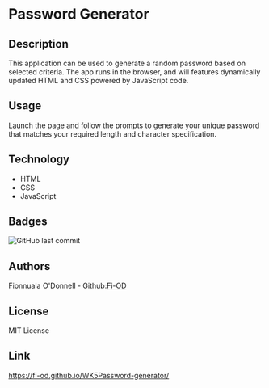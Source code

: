 # Password Generator

## Description
This application can be used to generate a random password based on selected criteria.  The app runs in the browser, and will features dynamically updated HTML and CSS powered by JavaScript code.


## Usage 
Launch the page and follow the prompts to generate your unique password that matches your required length and character specification. 


## Technology
* HTML
* CSS
* JavaScript

## Badges
![GitHub last commit](https://img.shields.io/github/last-commit/Fi-OD/WK5Password-generator?logo=GitHUB)


## Authors

Fionnuala O'Donnell - Github:[Fi-OD](https://github.com/Fi-OD)

## License

MIT License 

## Link
 https://fi-od.github.io/WK5Password-generator/
